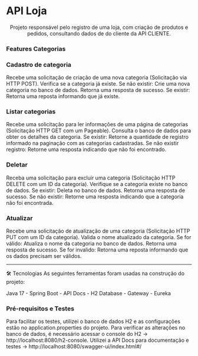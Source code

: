 # API Loja
<p align="center">Projeto responsável pelo registro de uma loja, com criação de produtos e pedidos, consultando dados de do cliente da API CLIENTE.</p>

### Features Categorias

### Cadastro de categoria
Recebe uma solicitação de criação de uma nova categoria (Solicitação via HTTP POST). Verifica se a categoria já existe. 
Se não existir: Crie uma nova categoria no banco de dados. 
Retorna uma resposta de sucesso. 
Se existir: Retorna uma reposta informando que já existe.

### Listar categorias
Recebe uma solicitação para ler informações de uma página de categorias (Solicitação HTTP GET com um Pageable). Consulta o banco de dados para obter os detalhes da categoria. Se existir: Retorne a quantidade de registro informado na paginação com as categorias cadastradas. Se não existir registro: Retorne uma resposta indicando que não foi encontrado.

### Deletar
Receba uma solicitação para excluir uma categoria (Solicitação HTTP DELETE com um ID da categoria). Verifique se a categoria existe no banco de dados. Se existir: Deleta no banco de dados. Retorna uma resposta de sucesso. Se não existir: Retorne uma resposta indicando que a categoria não foi encontrada.

### Atualizar
Recebe uma solicitação de atualização de uma categoria (Solicitação HTTP PUT com um ID da categoria). Valida o nome atualizado da categoria. Se for válido: Atualiza o nome da categoria no banco de dados. Retorna uma resposta de sucesso. Se for invalido: Retorna uma reposta informando que os dados precisam ser válidos.

<hr>




🛠 Tecnologias
As seguintes ferramentas foram usadas na construção do projeto:

Java 17 - Spring Boot - API Docs - H2 Database - Gateway - Eureka

### Pré-requisitos e Testes
Para facilitar os testes, utilizei o banco de dados H2 e as configurações estão no application.properties do projeto. Para verificar as alterações no banco de dados, é necessário acessar o console do H2 -> http://localhost:8080/h2-console. Utilizei a API Docs para documentação e testes -> http://localhost:8080/swagger-ui/index.html#/
